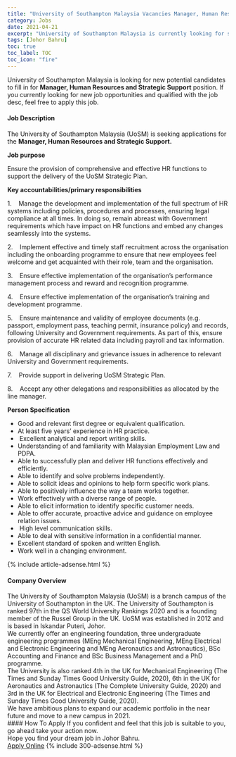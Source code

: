 ```yaml
---
title: "University of Southampton Malaysia Vacancies Manager, Human Resources and Strategic Support" 
category: Jobs 
date: 2021-04-21 
excerpt: "University of Southampton Malaysia is currently looking for suitable person to fill in the Manager, Human Resources and Strategic Support which based in Johor Bahru" 
tags: [Johor Bahru] 
toc: true 
toc_label: TOC 
toc_icon: "fire" 
--- 
```


<p>University of Southampton Malaysia is looking for new potential candidates to fill in for <b>Manager, Human Resources and Strategic Support</b> position. If you currently looking for new job opportunities and qualified with the job desc, feel free to apply this job.
</p><div><div><h4>Job Description</h4></div><div><div><span><div><p>The University of Southampton Malaysia (UoSM) is seeking applications for the <strong>Manager, Human Resources and Strategic Support.</strong></p><p><strong>Job purpose</strong></p><p>Ensure the provision of comprehensive and effective HR functions to support the delivery of the UoSM Strategic Plan.</p><p><strong>Key accountabilities/primary responsibilities</strong></p><p>1.&#160;&#160;&#160;&#160;Manage the development and implementation of the full spectrum of HR systems including policies, procedures and processes, ensuring legal compliance at all times. In doing so, remain abreast with Government requirements which have impact on HR functions and embed any changes seamlessly into the systems.</p><p>2.&#160;&#160;&#160;&#160;Implement effective and timely staff recruitment across the organisation including the onboarding programme to ensure that new employees feel welcome and get acquainted with their role, team and the organisation.</p><p>3.&#160;&#160;&#160;&#160;Ensure effective implementation of the organisation&#8217;s performance management process and reward and recognition programme.</p><p>4.&#160;&#160;&#160;&#160;Ensure effective implementation of the organisation&#8217;s training and development programme.</p><p>5.&#160;&#160;&#160;&#160;Ensure maintenance and validity of employee documents (e.g. passport, employment pass, teaching permit, insurance policy) and records, following University and Government requirements. As part of this, ensure provision of accurate HR related data including payroll and tax information.</p><p>6.&#160;&#160;&#160;&#160;Manage all disciplinary and grievance issues in adherence to relevant University and Government requirements.</p><p>7.&#160;&#160;&#160;&#160;Provide support in delivering UoSM Strategic Plan.</p><p>8.&#160;&#160;&#160;&#160;Accept any other delegations and responsibilities as allocated by the line manager.</p><p><strong>Person Specification</strong></p><ul><li>Good and relevant first degree or equivalent qualification.</li><li>At least five years&#8217; experience in HR practice.</li><li>&#160;Excellent analytical and report writing skills.</li><li>Understanding of and familiarity with Malaysian Employment Law and PDPA.</li><li>Able to successfully plan and deliver HR functions effectively and efficiently.</li><li>Able to identify and solve problems independently.</li><li>Able to solicit ideas and opinions to help form specific work plans.</li><li>Able to positively influence the way a team works together.</li><li>Work effectively with a diverse range of people.</li><li>Able to elicit information to identify specific customer needs.</li><li>Able to offer accurate, proactive advice and guidance on employee relation issues.</li><li>&#160;High level communication skills.</li><li>Able to deal with sensitive information in a confidential manner.</li><li>Excellent standard of spoken and written English.</li><li>Work well in a changing environment.</li></ul></div></span></div></div></div> 
{% include article-adsense.html %} 
<div><div><h4>Company Overview</h4></div><div><div><span><div><div>
<div>
<div>
<div>The University of Southampton Malaysia (UoSM) is a branch campus of the University of Southampton in the UK. The University of Southampton is ranked 97th in the QS World University Rankings 2020 and is a founding member of the Russel Group in the UK. UoSM was established in 2012 and is based in Iskandar Puteri, Johor.</div>
<div>We currently offer an engineering foundation, three undergraduate engineering programmes (MEng Mechanical Engineering, MEng Electrical and Electronic Engineering and MEng Aeronautics and Astronautics),&#160;BSc Accounting and Finance and BSc Business Management and a PhD programme.</div>
<div>The University is also ranked 4th in the UK for Mechanical Engineering (The Times and Sunday Times Good University Guide, 2020), 6th in the UK for Aeronautics and Astronautics (The Complete University Guide, 2020) and 3rd in the UK for Electrical and Electronic Engineering (The Times and Sunday Times Good University Guide, 2020).</div>
<div>We have ambitious plans to expand our academic portfolio in the near future and move to a new campus in 2021.</div>
</div>
</div>
</div></div></span></div></div></div> 
#### How To Apply 
If you confident and feel that this job is suitable to you, go ahead take your action now. <br/> 
Hope you find your dream job in Johor Bahru. <br/> 
<a href="https://www.jobstreet.com.my/en/job/manager-human-resources-and-strategic-support-4544339?jobId=jobstreet-my-job-4544339&" class="btn btn--info" target="_blank" rel="nofollow noopenner">Apply Online</a> 
{% include 300-adsense.html %} 